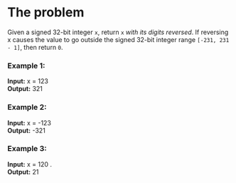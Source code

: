 # The problem
Given a signed 32-bit integer `x`, return `x` _with its digits reversed_. If reversing x causes the value to go outside the signed 32-bit integer range `[-231, 231 - 1]`, then return `0`.

### Example 1:
**Input:** x = 123  
**Output:** 321

### Example 2:
**Input:** x = -123   
**Output:** -321  

### Example 3:
**Input:** x = 120 .  
**Output:** 21
